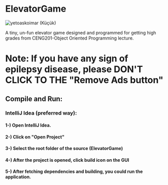 # ElevatorGame

![yetoaskoimar (Küçük)](https://github.com/EpicCMoment/ElevatorGame/assets/74237094/018e19d4-2f82-4499-922c-91d3380a6f15)

A tiny, un-fun elevator game designed and programmed for getting high grades from CENG201-Object Oriented Programming lecture.

# Note: If you have any sign of epilepsy disease, please DON'T CLICK TO THE "Remove Ads button"

## Compile and Run:

### IntelliJ Idea (preferred way):
#### 1-) Open IntelliJ Idea.
#### 2-) Click on "Open Project"
#### 3-) Select the root folder of the source (ElevatorGame)
#### 4-) After the project is opened, click build icon on the GUI
#### 5-) After fetching dependencies and building, you could run the application.
